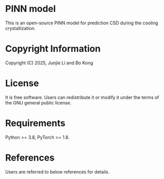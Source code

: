 # PINN model
This is an open-source PINN model for prediction CSD during the cooling crystallization.
# Copyright Information
Copyright (C) 2025, Junjie Li and Bo Kong
# License
It is free software. Users can redistribute it or modify it under the terms of the GNU general public license.
# Requirements
Python >= 3.8, PyTorch >= 1.8.
# References
Users are referred to below references for details.
